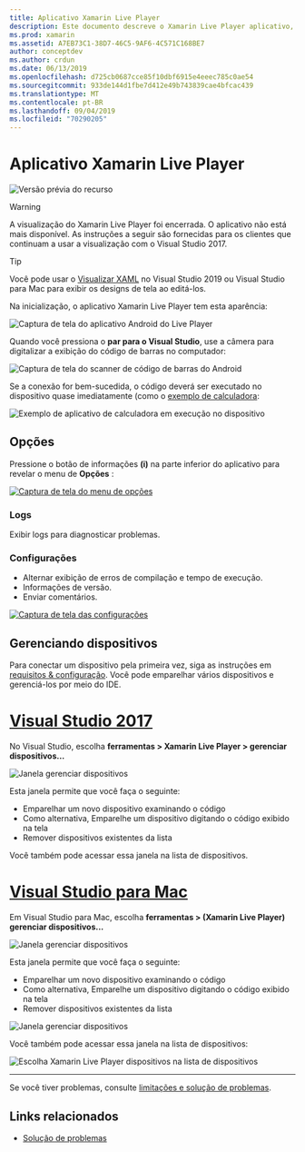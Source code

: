 ```yaml
---
title: Aplicativo Xamarin Live Player
description: Este documento descreve o Xamarin Live Player aplicativo, que pode ser usado para visualizar as alterações de código ativas no dispositivo. Ele aborda a instalação, os exemplos, os logs, as configurações, o gerenciamento de dispositivos e muito mais.
ms.prod: xamarin
ms.assetid: A7EB73C1-38D7-46C5-9AF6-4C571C168BE7
author: conceptdev
ms.author: crdun
ms.date: 06/13/2019
ms.openlocfilehash: d725cb0687cce85f10dbf6915e4eeec785c0ae54
ms.sourcegitcommit: 933de144d1fbe7d412e49b743839cae4bfcac439
ms.translationtype: MT
ms.contentlocale: pt-BR
ms.lasthandoff: 09/04/2019
ms.locfileid: "70290205"
---
```

# <a name="xamarin-live-player-app"></a>Aplicativo Xamarin Live Player

![Versão prévia do recurso](~/media/shared/preview.png)

> [!WARNING]
> A visualização do Xamarin Live Player foi encerrada. O aplicativo não está mais disponível. As instruções a seguir são fornecidas para os clientes que continuam a usar a visualização com o Visual Studio 2017.

> [!TIP]
> Você pode usar o [Visualizar XAML](~/xamarin-forms/xaml/xaml-previewer/index.md) no Visual Studio 2019 ou Visual Studio para Mac para exibir os designs de tela ao editá-los.

Na inicialização, o aplicativo Xamarin Live Player tem esta aparência:

![Captura de tela do aplicativo Android do Live Player](player-images/app-android-sml.png)

Quando você pressiona o **par para o Visual Studio**, use a câmera para digitalizar a exibição do código de barras no computador:

![Captura de tela do scanner de código de barras do Android](player-images/scan-android-sml.png)

Se a conexão for bem-sucedida, o código deverá ser executado no dispositivo quase imediatamente (como o [exemplo de calculadora](https://github.com/xamarin/mobile-samples/tree/master/LivePlayer/BasicCalculator):

![Exemplo de aplicativo de calculadora em execução no dispositivo](player-images/basic-calculator-sml.png)

## <a name="options"></a>Opções

Pressione o botão de informações **(i)** na parte inferior do aplicativo para revelar o menu de **Opções** :

[![Captura de tela do menu de opções](player-images/options-sml.png)](player-images/options.png#lightbox)

### <a name="logs"></a>Logs

Exibir logs para diagnosticar problemas.

### <a name="settings"></a>Configurações

- Alternar exibição de erros de compilação e tempo de execução.
- Informações de versão.
- Enviar comentários.

[![Captura de tela das configurações](player-images/settings-sml.png)](player-images/settings.png#lightbox)

## <a name="managing-devices"></a>Gerenciando dispositivos

Para conectar um dispositivo pela primeira vez, siga as instruções em [requisitos & configuração](~/tools/live-player/install.md). Você pode emparelhar vários dispositivos e gerenciá-los por meio do IDE.

# <a name="visual-studio-2017tabwindows"></a>[Visual Studio 2017](#tab/windows)

No Visual Studio, escolha **ferramentas > Xamarin Live Player > gerenciar dispositivos...**

![Janela gerenciar dispositivos](player-images/manage-tools-menu-vs.png)

Esta janela permite que você faça o seguinte:

- Emparelhar um novo dispositivo examinando o código
- Como alternativa, Emparelhe um dispositivo digitando o código exibido na tela
- Remover dispositivos existentes da lista

Você também pode acessar essa janela na lista de dispositivos.

# <a name="visual-studio-for-mactabmacos"></a>[Visual Studio para Mac](#tab/macos)

Em Visual Studio para Mac, escolha **ferramentas > (Xamarin Live Player) gerenciar dispositivos...**

![Janela gerenciar dispositivos](player-images/manage-tools-menu.png)

Esta janela permite que você faça o seguinte:

- Emparelhar um novo dispositivo examinando o código
- Como alternativa, Emparelhe um dispositivo digitando o código exibido na tela
- Remover dispositivos existentes da lista

![Janela gerenciar dispositivos](player-images/manage.png)

Você também pode acessar essa janela na lista de dispositivos:

![Escolha Xamarin Live Player dispositivos na lista de dispositivos](player-images/manage-device-menu.png)

-----

Se você tiver problemas, consulte [limitações e solução de problemas](~/tools/live-player/troubleshooting.md).

## <a name="related-links"></a>Links relacionados

- [Solução de problemas](~/tools/live-player/troubleshooting.md)

